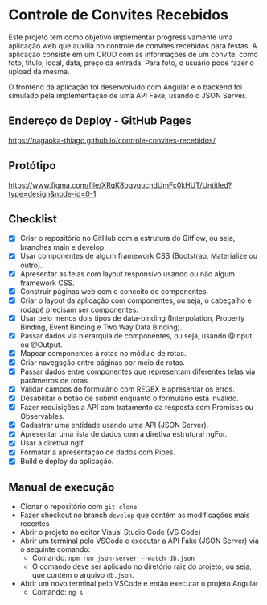 # Controle de Convites Recebidos

Este projeto tem como objetivo implementar progressivamente uma aplicação web que auxilia no controle de convites recebidos para festas. A aplicação consiste em um CRUD com as informações de um convite, como foto, título, local, data, preço da entrada. Para foto, o usuário pode fazer o upload da mesma.

O frontend da aplicação foi desenvolvido com Angular e o backend foi simulado pela implementação de uma API Fake, usando o JSON Server.

## Endereço de Deploy - GitHub Pages
https://nagaoka-thiago.github.io/controle-convites-recebidos/

## Protótipo
https://www.figma.com/file/XRqK8bgvquchdUmFc0kHUT/Untitled?type=design&node-id=0-1

## Checklist
- [x] Criar o repositório no GitHub com a estrutura do Gitflow, ou seja, branches main e develop.
- [x] Usar componentes de algum framework CSS (Bootstrap, Materialize ou outro).
- [x] Apresentar as telas com layout responsivo usando ou não algum framework CSS.
- [x] Construir páginas web com o conceito de componentes. 
- [x] Criar o layout da aplicação com componentes, ou seja, o cabeçalho e rodapé precisam ser componentes.
- [x] Usar pelo menos dois tipos de data-binding (Interpolation, Property Binding, Event Binding e Two Way Data Binding).
- [x] Passar dados via hierarquia de componentes, ou seja, usando @Input ou @Output.
- [x] Mapear componentes à rotas no módulo de rotas.
- [x] Criar navegação entre páginas por meio de rotas.
- [x] Passar dados entre componentes que representam diferentes telas via parâmetros de rotas. 
- [x] Validar campos do formulário com REGEX e apresentar os erros.
- [x] Desabilitar o botão de submit enquanto o formulário está inválido.
- [x] Fazer requisições a API com tratamento da resposta com Promises ou Observables.
- [x] Cadastrar uma entidade usando uma API (JSON Server).
- [x] Apresentar uma lista de dados com a diretiva estrutural ngFor.
- [x] Usar a diretiva ngIf
- [x] Formatar a apresentação de dados com Pipes.
- [x] Build e deploy da aplicação.

## Manual de execução
- Clonar o repositório com `git clone`
- Fazer checkout no branch `develop` que contém as modificações mais recentes
- Abrir o projeto no editor Visual Studio Code (VS Code)
- Abrir um terminal pelo VSCode e executar a API Fake (JSON Server) via o seguinte comando: 
  - Comando: `npm run json-server --watch db.json`
  - O comando deve ser aplicado no diretório raiz do projeto, ou seja, que contém o arquivo `db.json`.
- Abrir um novo terminal pelo VSCode e então executar o projeto Angular
  - Comando: `ng s`
